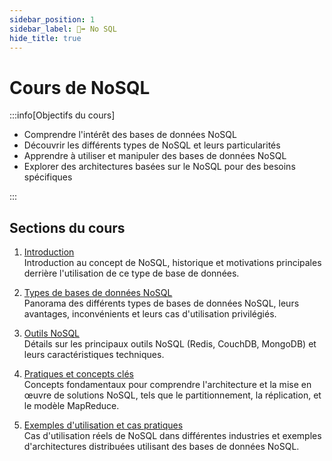 ```yaml
---
sidebar_position: 1
sidebar_label: 🏃‍➡️ No SQL
hide_title: true
---
```


# Cours de NoSQL

:::info[Objectifs du cours]

- Comprendre l'intérêt des bases de données NoSQL
- Découvrir les différents types de NoSQL et leurs particularités
- Apprendre à utiliser et manipuler des bases de données NoSQL
- Explorer des architectures basées sur le NoSQL pour des besoins spécifiques

:::

## Sections du cours

1. [Introduction](./introduction.md)  
   Introduction au concept de NoSQL, historique et motivations principales derrière l'utilisation de ce type de base de données.

2. [Types de bases de données NoSQL](./types_bases_nosql.md)  
   Panorama des différents types de bases de données NoSQL, leurs avantages, inconvénients et leurs cas d'utilisation privilégiés.

3. [Outils NoSQL](./outils_nosql.md)  
   Détails sur les principaux outils NoSQL (Redis, CouchDB, MongoDB) et leurs caractéristiques techniques.

4. [Pratiques et concepts clés](./pratiques_nosql.md)  
   Concepts fondamentaux pour comprendre l'architecture et la mise en œuvre de solutions NoSQL, tels que le partitionnement, la réplication, et le modèle MapReduce.

5. [Exemples d'utilisation et cas pratiques](./exemples_utilisations.md)  
   Cas d'utilisation réels de NoSQL dans différentes industries et exemples d'architectures distribuées utilisant des bases de données NoSQL.
